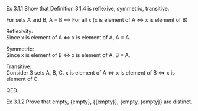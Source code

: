 Ex 3.1.1 Show that Definition 3.1.4 is reflexive, symmetric, transitive.      

For sets A and B, A = B <=> For all x (x is element of A <=> x is element of B)       

Reflexivity:        
Since x is element of A <=> x is element of A, A = A.       

Symmetric:        
Since x is element of B <=> x is element of A, B = A.       

Transitive:       
Consider 3 sets A, B, C. x is element of A <=> x is element of B <=> x is
element of C.       

QED.        

Ex 3.1.2 Prove that empty, {empty}, {{empty}}, {empty, {empty}} are distinct.         

